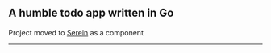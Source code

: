 ## A humble todo app written in Go

Project moved to [Serein](github.com/nixuris/serein-cli) as a component

---
